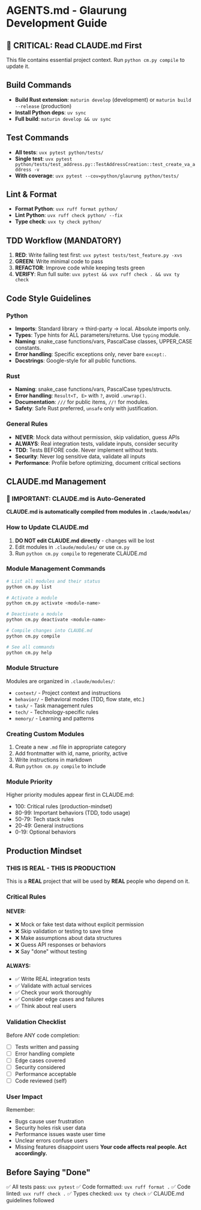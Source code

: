 # AGENTS.md - Glaurung Development Guide

## 🚨 CRITICAL: Read CLAUDE.md First
This file contains essential project context. Run `python cm.py compile` to update it.

## Build Commands
- **Build Rust extension**: `maturin develop` (development) or `maturin build --release` (production)
- **Install Python deps**: `uv sync`
- **Full build**: `maturin develop && uv sync`

## Test Commands
- **All tests**: `uvx pytest python/tests/`
- **Single test**: `uvx pytest python/tests/test_address.py::TestAddressCreation::test_create_va_address -v`
- **With coverage**: `uvx pytest --cov=python/glaurung python/tests/`

## Lint & Format
- **Format Python**: `uvx ruff format python/`
- **Lint Python**: `uvx ruff check python/ --fix`
- **Type check**: `uvx ty check python/`

## TDD Workflow (MANDATORY)
1. **RED**: Write failing test first: `uvx pytest tests/test_feature.py -xvs`
2. **GREEN**: Write minimal code to pass
3. **REFACTOR**: Improve code while keeping tests green
4. **VERIFY**: Run full suite: `uvx pytest && uvx ruff check . && uvx ty check`

## Code Style Guidelines

### Python
- **Imports**: Standard library → third-party → local. Absolute imports only.
- **Types**: Type hints for ALL parameters/returns. Use `typing` module.
- **Naming**: snake_case functions/vars, PascalCase classes, UPPER_CASE constants.
- **Error handling**: Specific exceptions only, never bare `except:`.
- **Docstrings**: Google-style for all public functions.

### Rust
- **Naming**: snake_case functions/vars, PascalCase types/structs.
- **Error handling**: `Result<T, E>` with `?`, avoid `.unwrap()`.
- **Documentation**: `///` for public items, `//!` for modules.
- **Safety**: Safe Rust preferred, `unsafe` only with justification.

### General Rules
- **NEVER**: Mock data without permission, skip validation, guess APIs
- **ALWAYS**: Real integration tests, validate inputs, consider security
- **TDD**: Tests BEFORE code. Never implement without tests.
- **Security**: Never log sensitive data, validate all inputs
- **Performance**: Profile before optimizing, document critical sections

## CLAUDE.md Management

### 🚨 IMPORTANT: CLAUDE.md is Auto-Generated
**CLAUDE.md is automatically compiled from modules in `.claude/modules/`**

### How to Update CLAUDE.md
1. **DO NOT edit CLAUDE.md directly** - changes will be lost
2. Edit modules in `.claude/modules/` or use `cm.py`
3. Run `python cm.py compile` to regenerate CLAUDE.md

### Module Management Commands
```bash
# List all modules and their status
python cm.py list

# Activate a module
python cm.py activate <module-name>

# Deactivate a module
python cm.py deactivate <module-name>

# Compile changes into CLAUDE.md
python cm.py compile

# See all commands
python cm.py help
```

### Module Structure
Modules are organized in `.claude/modules/`:
- `context/` - Project context and instructions
- `behavior/` - Behavioral modes (TDD, flow state, etc.)
- `task/` - Task management rules
- `tech/` - Technology-specific rules
- `memory/` - Learning and patterns

### Creating Custom Modules
1. Create a new `.md` file in appropriate category
2. Add frontmatter with id, name, priority, active
3. Write instructions in markdown
4. Run `python cm.py compile` to include

### Module Priority
Higher priority modules appear first in CLAUDE.md:
- 100: Critical rules (production-mindset)
- 80-99: Important behaviors (TDD, todo usage)
- 50-79: Tech stack rules
- 20-49: General instructions
- 0-19: Optional behaviors

## Production Mindset

### THIS IS REAL - THIS IS PRODUCTION
This is a **REAL** project that will be used by **REAL** people who depend on it.

### Critical Rules

#### NEVER:
- ❌ Mock or fake test data without explicit permission
- ❌ Skip validation or testing to save time
- ❌ Make assumptions about data structures
- ❌ Guess API responses or behaviors
- ❌ Say "done" without testing

#### ALWAYS:
- ✅ Write REAL integration tests
- ✅ Validate with actual services
- ✅ Check your work thoroughly
- ✅ Consider edge cases and failures
- ✅ Think about real users

### Validation Checklist
Before ANY code completion:
- [ ] Tests written and passing
- [ ] Error handling complete
- [ ] Edge cases covered
- [ ] Security considered
- [ ] Performance acceptable
- [ ] Code reviewed (self)

### User Impact
Remember:
- Bugs cause user frustration
- Security holes risk user data
- Performance issues waste user time
- Unclear errors confuse users
- Missing features disappoint users
**Your code affects real people. Act accordingly.**

## Before Saying "Done"
✅ All tests pass: `uvx pytest`
✅ Code formatted: `uvx ruff format .`
✅ Code linted: `uvx ruff check .`
✅ Types checked: `uvx ty check`
✅ CLAUDE.md guidelines followed
